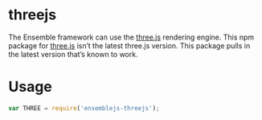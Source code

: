 # threejs
The Ensemble framework can use the [three.js](http://threejs.org) rendering engine. This npm package for [three.js](http://threejs.org) isn’t the latest three.js version. This package pulls in the latest version that’s known to work.

# Usage
```javascript
var THREE = require('ensemblejs-threejs');
```